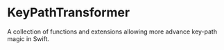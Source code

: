 # KeyPathTransformer

A collection of functions and extensions allowing more advance key-path magic in Swift.
